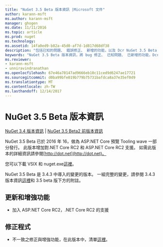 ```yaml
---
title: "NuGet 3.5 Beta 版本資訊 |Microsoft 文件"
author: karann-msft
ms.author: karann-msft
manager: ghogen
ms.date: 11/11/2016
ms.topic: article
ms.prod: nuget
ms.technology: 
ms.assetid: 14fa0ed9-b82a-45d0-af7d-1d817d68df38
description: "包括已知的問題、 錯誤修正、 新增的功能，以及 Dcr NuGet 3.5 Beta 版本資訊。"
keywords: "NuGet 3.5 Beta 版本資訊，將 bug 修正、 已知問題、 已新增的功能，Dcr"
ms.reviewer:
- karann-msft
- unniravindranathan
ms.openlocfilehash: 67e46a70147ad9666eb10c11ced9d6247ae17721
ms.sourcegitcommit: d0ba99bfe019b779b75731bafdca8a37e35ef0d9
ms.translationtype: MT
ms.contentlocale: zh-TW
ms.lasthandoff: 12/14/2017
---
```

# <a name="nuget-35-beta-release-notes"></a>NuGet 3.5 Beta 版本資訊

[NuGet 3.4 版本資訊](../release-notes/nuget-3.4.md) | [NuGet 3.5 Beta2 前版本資訊](../release-notes/nuget-3.5-Beta2.md)

NuGet 3.5 Beta 已於 2016 年 16，做為 ASP.NET Core 預覽 Tooling wave 一部分發行。 此版本增加對.NET Core RC2 和 ASP.NET Core RC2 支援。 如需此版本的詳細資訊請參閱[http://dot.net](http://dot.net)。

您可以下載 VSIX 和 nuget.exe[這裡](https://dist.nuget.org/index.html)。

NuGet 3.5 Beta 是 3.4.3 中導入的變更的版本。 一組完整的變更，請參閱 3.4.3 版本資訊[這裡](https://github.com/NuGet/Home/issues?q=is%3Aissue+milestone%3A3.4.3+is%3Aclosed)和 3.5 beta 版下方的附註。

## <a name="updates-and-improvements"></a>更新和增強功能

* 加入 ASP.NET Core RC2，.NET Core RC2 的支援

## <a name="fixes"></a>修正程式

* 不一致之修正與增強功能，在此版本中，清單[這裡](https://github.com/NuGet/Home/issues?q=is%3Aissue+milestone%3A%223.5+Beta%22+is%3Aclosed)。